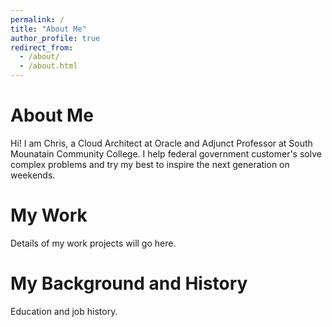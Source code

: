 ```yaml
---
permalink: /
title: "About Me"
author_profile: true
redirect_from: 
  - /about/
  - /about.html
---
```


About Me
======
Hi! I am Chris, a Cloud Architect at Oracle and Adjunct Professor at South Mounatain Community College. I help federal government customer's solve complex problems and try my best to inspire the next generation on weekends. 


My Work
======
Details of my work projects will go here. 

My Background and History
======
Education and job history. 
